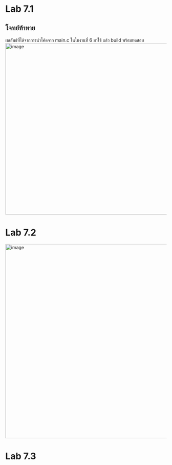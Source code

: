 # Lab 7.1
## โจทย์ท้าทาย
ผลลัพธ์ที่ได้จากการนำโค้ดจาก main.c ในใบงานที่ 6 มาใช้ แล้ว build พร้อมทดสอบ
<img width="1143" height="535" alt="image" src="https://github.com/user-attachments/assets/b62da653-22d8-4b64-b4b2-d2ba1939aeb3" />


# Lab 7.2
<img width="1203" height="606" alt="image" src="https://github.com/user-attachments/assets/5ab2fc98-2374-464a-bd54-5baa325756c3" />


# Lab 7.3
